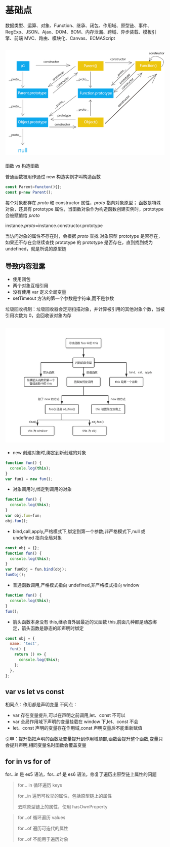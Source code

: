 <!--
 * @Author: your name
 * @Date: 2021-06-11 10:52:55
 * @LastEditTime: 2021-06-30 17:13:31
 * @LastEditors: Please set LastEditors
 * @Description: In User Settings Edit
 * @FilePath: \vue-note\ES6\base.md
-->

# 基础点

数据类型、运算、对象、Function、继承、闭包、作用域、原型链、事件、RegExp、JSON、Ajax、DOM、BOM、内存泄漏、跨域、异步装载、模板引擎、前端 MVC、路由、模块化、Canvas、ECMAScript

## ![JavaScript 原型](./../img/proto.png)

函数 vs 构造函数

普通函数被用作通过 new 构造实例才叫构造函数

```js
const Parent=functon(){};
const p=new Parent();
```

每个对象都存在 _proto_ 和 constructor 属性，_proto_ 指向对象原型；
函数是特殊对象，还具有 prototype 属性，当函数对象作为构造函数创建实例时，prototype 会被赋值给 _proto_

instance._proto_=instance.constructor.prototype

当访问对象的属性不存在时，会根据 _proto_ 查找 对象原型 prototype 是否存在，如果还不存在会继续查找 prototype 的 prototype 是否存在，直到找到或为 undefined，就是所说的原型链

## 导致内容泄露

- 使用闭包
- 两个对象互相引用
- 没有使用 var 定义全局变量
- setTimeout 方法的第一个参数是字符串,而不是参数

垃圾回收机制：垃圾回收器会定期扫描对象，并计算被引用的其他对象个数，当被引用次数为 0，会回收该对象内存

## ![this](./../img/this.png)

- new 创建对象时,绑定到新创建的对象

```js
function fun() {
  console.log(this);
}
var fun1 = new fun();
```

- 对象调用时,绑定到调用的对象

```js
function fun() {
  console.log(this);
}
var obj.fun=fun;
obj.fun();
```

- bind,call,apply,严格模式下,绑定到第一个参数;非严格模式下,null 或 undefined 指向全局对象

```js
const obj = {};
function fun() {
  console.log(this);
}
var funObj = fun.bind(obj);
funObj();
```

- 普通函数调用,严格模式指向 undefined,非严格模式指向 window

```js
function fun() {
  console.log(this);
}
fun();
```

- 箭头函数本身没有 this,继承自外层最近的父函数 this,前面几种都是动态绑定，箭头函数是静态的即声明时绑定

```js
const obj = {
  name: 'test',
  fun() {
    return () => {
      console.log(this);
    };
  },
};
```

## var vs let vs const

相同点：作用都是声明变量
不同点：

- var 存在变量提升,可以在声明之前调用,let、const 不可以
- var 全局作用域下声明的变量挂载在 window 下,let、const 不会
- let、const 声明的变量存在作用域,const 声明变量后不能重新赋值

引申：提升指把声明的函数及变量提升到作用域顶部,函数会提升整个函数,变量只会提升声明,相同变量名时函数会覆盖变量

## for in vs for of

for...in 是 es5 语法，for...of 是 es6 语法，修复了遍历出原型链上属性的问题

> for... in 循环遍历 keys
>
> for...in 遍历可枚举的属性，包括原型链上的属性
>
> 去除原型链上的属性，使用 hasOwnProperty

> for...of 循环遍历 values
>
> for...of 遍历可迭代的属性
>
> for...of 不能用于遍历对象
